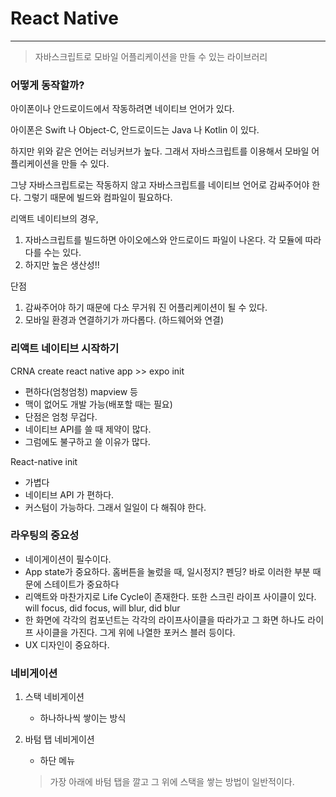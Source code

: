 # React Native

---

> 자바스크립트로 모바일 어플리케이션을 만들 수 있는 라이브러리



### 어떻게 동작할까?

아이폰이나 안드로이드에서 작동하려면 네이티브 언어가 있다. 

아이폰은 Swift 나 Object-C, 안드로이드는 Java 나 Kotlin 이 있다.

하지만 위와 같은 언어는 러닝커브가 높다. 그래서 자바스크립트를 이용해서 모바일 어플리케이션을 만들 수 있다.

그냥 자바스크립트로는 작동하지 않고 자바스크립트를 네이티브 언어로 감싸주어야 한다. 그렇기 때문에 빌드와 컴파일이 필요하다.

리액트 네이티브의 경우,

1. 자바스크립트를 빌드하면 아이오에스와 안드로이드 파일이 나온다. 각 모듈에 따라 다를 수는 있다.
2. 하지만 높은 생산성!!



단점

1. 감싸주어야 하기 때문에 다소 무거워 진 어플리케이션이 될 수 있다.
2. 모바일 환경과 연결하기가 까다롭다. (하드웨어와 연결)



### 리액트 네이티브 시작하기

CRNA create react native app >> expo init

- 편하다(엄청엄청) mapview 등
- 맥이 없어도 개발 가능(배포할 때는 필요)
- 단점은 엄청 무겁다.
- 네이티브 API를 쓸 때 제약이 많다.
- 그럼에도 불구하고 쓸 이유가 많다.

React-native init

- 가볍다
- 네이티브 API 가 편하다.
- 커스텀이 가능하다. 그래서 일일이 다 해줘야 한다.



### 라우팅의 중요성

- 네이게이션이 필수이다.
- App state가 중요하다. 홈버튼을 눌렀을 때, 일시정지? 펜딩? 바로 이러한 부분 때문에 스테이트가 중요하다
- 리액트와 마찬가지로 Life Cycle이 존재한다. 또한 스크린 라이프 사이클이 있다. will focus, did focus, will blur, did blur
- 한 화면에 각각의 컴포넌트는 각각의 라이프사이클을 따라가고 그 화면 하나도 라이프 사이클을 가진다. 그게 위에 나열한 포커스 블러 등이다.
- UX 디자인이 중요하다.



### 네비게이션

1. 스택 네비게이션

   - 하나하나씩 쌓이는 방식

2. 바텀 탭 네비게이션

   - 하단 메뉴

   > 가장 아래에 바텀 탭을 깔고 그 위에 스택을 쌓는 방법이 일반적이다.
